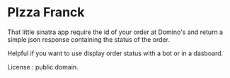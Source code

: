 # PIzza Franck

That little sinatra app require the id of your order at Domino's and return a simple json response containing the status of the order.

Helpful if you want to use display order status with a bot or in a dasboard.

License : public domain.
